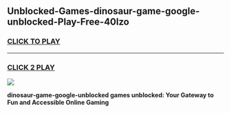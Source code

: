 
## Unblocked-Games-dinosaur-game-google-unblocked-Play-Free-40lzo
<h3>
<a href="https://premium76.site?title=dinosaur-game-google-unblocked&ref=10A">CLICK TO PLAY</a></h3>
<hr>

<h3>
<a href="https://premium76.site?title=dinosaur-game-google-unblocked&ref=10A">CLICK 2 PLAY</a>
  
</h3>

<a href="https://premium76.site?title=dinosaur-game-google-unblocked&ref=10A"><img src="https://clearcache.store/games.png"></a>


**dinosaur-game-google-unblocked games unblocked: Your Gateway to Fun and Accessible Online Gaming**
